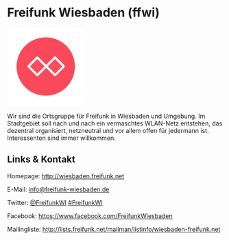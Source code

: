 # Freifunk Wiesbaden (ffwi)
![Freifunk Wiesbaden](./ffwi.logo.png)

Wir sind die Ortsgruppe für Freifunk in Wiesbaden und Umgebung.
Im Stadtgebiet soll nach und nach ein vermaschtes WLAN-Netz entstehen,
das dezentral organisiert, netzneutral und vor allem offen für jedermann ist.
Interessenten sind immer willkommen.


## Links &amp; Kontakt

Homepage: <http://wiesbaden.freifunk.net>


E-Mail: [info@freifunk-wiesbaden.de](mailto:info@freifunk-wiesbaden.de)

Twitter: [@FreifunkWI](https://twitter.com/@FreifunkWI) [#FreifunkWI](https://twitter.com/search?q=%23FreifunkWI)


Facebook: <https://www.facebook.com/FreifunkWiesbaden>




Mailingliste: <http://lists.freifunk.net/mailman/listinfo/wiesbaden-freifunk.net>


